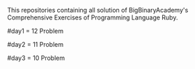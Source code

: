 This repositories containing all solution of BigBinaryAcademy's Comprehensive Exercises of Programming Language Ruby.

#day1 = 12 Problem

#day2 = 11 Problem 

#day3 = 10 Problem
